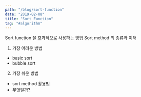 ```yaml
---
path: "/blog/sort-function"
date: "2019-02-08"
title: "Sort Function"
tag: "#algorithm"
---
```


Sort function 을 효과적으로 사용하는 방법
Sort method 의 종류와 이해

1. 가장 어려운 방법

- basic sort
- bubble sort

2. 가장 쉬운 방법

- sort method 활용법
- 무엇일까?
